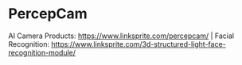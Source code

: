 # PercepCam
AI Camera Products: https://www.linksprite.com/percepcam/ | Facial Recognition: https://www.linksprite.com/3d-structured-light-face-recognition-module/
